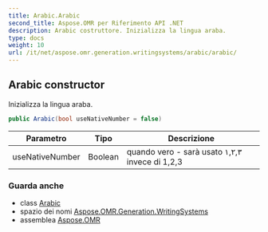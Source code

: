 ```yaml
---
title: Arabic.Arabic
second_title: Aspose.OMR per Riferimento API .NET
description: Arabic costruttore. Inizializza la lingua araba.
type: docs
weight: 10
url: /it/net/aspose.omr.generation.writingsystems/arabic/arabic/
---
```

## Arabic constructor

Inizializza la lingua araba.

```csharp
public Arabic(bool useNativeNumber = false)
```

| Parametro | Tipo | Descrizione |
| --- | --- | --- |
| useNativeNumber | Boolean | quando vero - sarà usato ١,٢,٣ invece di 1,2,3 |

### Guarda anche

* class [Arabic](../)
* spazio dei nomi [Aspose.OMR.Generation.WritingSystems](../../arabic/)
* assemblea [Aspose.OMR](../../../)


